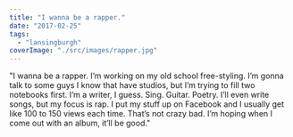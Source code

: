 ```yaml
---
title: "I wanna be a rapper."
date: "2017-02-25"
tags: 
  - "lansingburgh"
coverImage: "./src/images/rapper.jpg"
---
```


"I wanna be a rapper. I’m working on my old school free-styling. I’m gonna talk to some guys I know that have studios, but I’m trying to fill two notebooks first. I’m a writer, I guess. Sing. Guitar. Poetry. I’ll even write songs, but my focus is rap. I put my stuff up on Facebook and I usually get like 100 to 150 views each time. That’s not crazy bad. I’m hoping when I come out with an album, it’ll be good."
